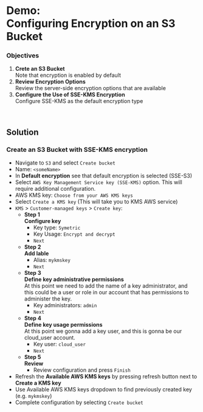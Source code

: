 # Demo:<br>Configuring Encryption on an S3 Bucket


### Objectives
1. **Crete an S3 Bucket**<br>Note that encryption is enabled by default
2. **Review Encryption Options**<br>Review the server-side encryption options that are available
3. **Configure the Use of SSE-KMS Encryption**<br>Configure SSE-KMS as the default encryption type


<br>

## Solution
### **Create an S3 Bucket with SSE-KMS encryption**
 - Navigate to `S3` and select `Create bucket`
 - Name: `<someName>`
 - In **Default encryption** see that default encryption is selected (SSE-S3)
 - Select `AWS Key Management Service key (SSE-KMS)` option. This will require additional configuration.
 - AWS KMS key: `Choose from your AWS KMS keys`
 - Select `Create a KMS key` (This will take you to KMS AWS service)
 - `KMS` > `Customer-managed keys` > `Create key`:
   - **Step 1<br>Configure key**
     - Key type: `Symetric`
     - Key Usage: `Encrypt and decrypt`
     - `Next`
   - **Step 2<br>Add lable**
     - Alias: `mykmskey`
     - `Next`
   - **Step 3<br>Define key administrative permissions**<br>At this point we need to add the name of a key administrator, and this could be a user or role in our account that has permissions to administer the key.
     - Key administrators: `admin`
     - `Next`
   - **Step 4<br>Define key usage permissions**<br>At this point we gonna add a key user, and this is gonna be our cloud_user account.
     - Key user: `cloud_user`
     - `Next`
   - **Step 5<br>Review**
     - Review configuration and press `Finish`
 - Refresh the **Available AWS KMS keys** by pressing refresh button next to **Create a KMS key**
 - Use Available AWS KMS keys dropdown to find previously created key (e.g. `mykmskey`)
 - Complete configuration by selecting `Create bucket`